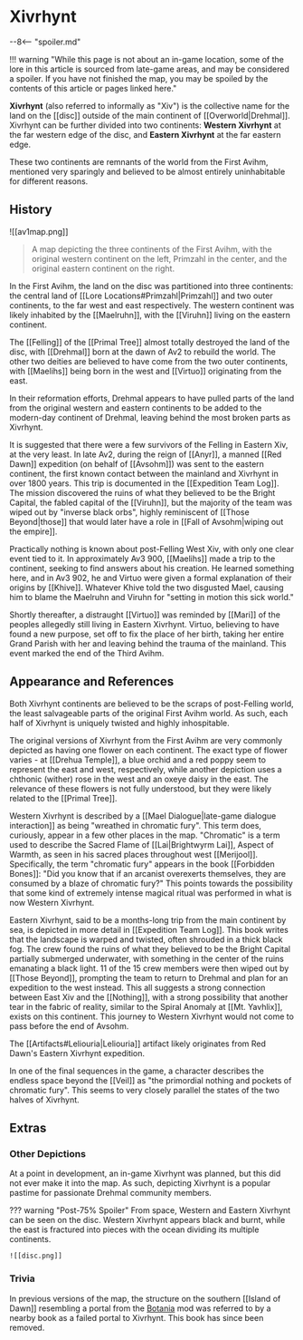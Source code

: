 # Xivrhynt

--8<-- "spoiler.md"

!!! warning "While this page is not about an in-game location, some of the lore in this article is sourced from late-game areas, and may be considered a spoiler. If you have not finished the map, you may be spoiled by the contents of this article or pages linked here."

**Xivrhynt** (also referred to informally as "Xiv") is the collective name for the land on the [[disc]] outside of the main continent of [[Overworld|Drehmal]]. Xivrhynt can be further divided into two continents: **Western Xivrhynt** at the far western edge of the disc, and **Eastern Xivrhynt** at the far eastern edge.

These two continents are remnants of the world from the First Avihm, mentioned very sparingly and believed to be almost entirely uninhabitable for different reasons.

## History

![[av1map.png]]
> A map depicting the three continents of the First Avihm, with the original western continent on the left, Primzahl in the center, and the original eastern continent on the right.

In the First Avihm, the land on the disc was partitioned into three continents: the central land of [[Lore Locations#Primzahl|Primzahl]] and two outer continents, to the far west and east respectively. The western continent was likely inhabited by the [[Maelruhn]], with the [[Viruhn]] living on the eastern continent.

The [[Felling]] of the [[Primal Tree]] almost totally destroyed the land of the disc, with [[Drehmal]] born at the dawn of Av2 to rebuild the world. The other two deities are believed to have come from the two outer continents, with [[Maelihs]] being born in the west and [[Virtuo]] originating from the east. 

In their reformation efforts, Drehmal appears to have pulled parts of the land from the original western and eastern continents to be added to the modern-day continent of Drehmal, leaving behind the most broken parts as Xivrhynt.

It is suggested that there were a few survivors of the Felling in Eastern Xiv, at the very least. In late Av2, during the reign of [[Anyr]], a manned [[Red Dawn]] expedition (on behalf of [[Avsohm]]) was sent to the eastern continent, the first known contact between the mainland and Xivrhynt in over 1800 years. This trip is documented in the [[Expedition Team Log]]. The mission discovered the ruins of what they believed to be the Bright Capital, the fabled capital of the [[Viruhn]], but the majority of the team was wiped out by "inverse black orbs", highly reminiscent of [[Those Beyond|those]] that would later have a role in [[Fall of Avsohm|wiping out the empire]].

Practically nothing is known about post-Felling West Xiv, with only one clear event tied to it. In approximately Av3 900, [[Maelihs]] made a trip to the continent, seeking to find answers about his creation. He learned something here, and in Av3 902, he and Virtuo were given a formal explanation of their origins by [[Khive]]. Whatever Khive told the two disgusted Mael, causing him to blame the Maelruhn and Viruhn for "setting in motion this sick world."

Shortly thereafter, a distraught [[Virtuo]] was reminded by [[Mari]] of the peoples allegedly still living in Eastern Xivrhynt. Virtuo, believing to have found a new purpose, set off to fix the place of her birth, taking her entire Grand Parish with her and leaving behind the trauma of the mainland. This event marked the end of the Third Avihm.

## Appearance and References

Both Xivrhynt continents are believed to be the scraps of post-Felling world, the least salvageable parts of the original First Avihm world. As such, each half of Xivrhynt is uniquely twisted and highly inhospitable.

The original versions of Xivrhynt from the First Avihm are very commonly depicted as having one flower on each continent. The exact type of flower varies - at [[Drehua Temple]], a blue orchid and a red poppy seem to represent the east and west, respectively, while another depiction uses a chthonic (wither) rose in the west and an oxeye daisy in the east. The relevance of these flowers is not fully understood, but they were likely related to the [[Primal Tree]].

Western Xivrhynt is described by a [[Mael Dialogue|late-game dialogue interaction]] as being "wreathed in chromatic fury". This term does, curiously, appear in a few other places in the map. "Chromatic" is a term used to describe the Sacred Flame of [[Lai|Brightwyrm Lai]], Aspect of Warmth, as seen in his sacred places throughout west [[Merijool]]. Specifically, the term "chromatic fury" appears in the book [[Forbidden Bones]]: "Did you know that if an arcanist overexerts themselves, they are consumed by a blaze of chromatic fury?" This points towards the possibility that some kind of extremely intense magical ritual was performed in what is now Western Xivrhynt.

Eastern Xivrhynt, said to be a months-long trip from the main continent by sea, is depicted in more detail in [[Expedition Team Log]]. This book writes that the landscape is warped and twisted, often shrouded in a thick black fog. The crew found the ruins of what they believed to be the Bright Capital partially submerged underwater, with something in the center of the ruins emanating a black light. 11 of the 15 crew members were then wiped out by [[Those Beyond]], prompting the team to return to Drehmal and plan for an expedition to the west instead. This all suggests a strong connection between East Xiv and the [[Nothing]], with a strong possibility that another tear in the fabric of reality, similar to the Spiral Anomaly at [[Mt. Yavhlix]], exists on this continent. This journey to Western Xivrhynt would not come to pass before the end of Avsohm. 

The [[Artifacts#Leliouria|Leliouria]] artifact likely originates from Red Dawn's Eastern Xivrhynt expedition.

In one of the final sequences in the game, a character describes the endless space beyond the [[Veil]] as "the primordial nothing and pockets of chromatic fury". This seems to very closely parallel the states of the two halves of Xivrhynt.

## Extras

### Other Depictions

At a point in development, an in-game Xivrhynt was planned, but this did not ever make it into the map. As such, depicting Xivrhynt is a popular pastime for passionate Drehmal community members.

??? warning "Post-75% Spoiler"
    From space, Western and Eastern Xivrhynt can be seen on the disc. Western Xivrhynt appears black and burnt, while the east is fractured into pieces with the ocean dividing its multiple continents.

    ![[disc.png]]

### Trivia

In previous versions of the map, the structure on the southern [[Island of Dawn]] resembling a portal from the [Botania](https://botaniamod.net/index.html) mod was referred to by a nearby book as a failed portal to Xivrhynt. This book has since been removed.
